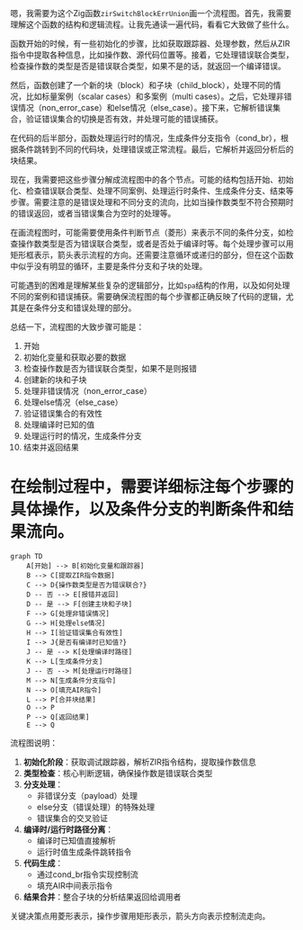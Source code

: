 嗯，我需要为这个Zig函数`zirSwitchBlockErrUnion`画一个流程图。首先，我需要理解这个函数的结构和逻辑流程。让我先通读一遍代码，看看它大致做了些什么。

函数开始的时候，有一些初始化的步骤，比如获取跟踪器、处理参数，然后从ZIR指令中提取各种信息，比如操作数、源代码位置等。接着，它处理错误联合类型，检查操作数的类型是否是错误联合类型，如果不是的话，就返回一个编译错误。

然后，函数创建了一个新的块（block）和子块（child_block），处理不同的情况，比如标量案例（scalar cases）和多案例（multi cases）。之后，它处理非错误情况（non_error_case）和else情况（else_case）。接下来，它解析错误集合，验证错误集合的切换是否有效，并处理可能的错误捕获。

在代码的后半部分，函数处理运行时的情况，生成条件分支指令（cond_br），根据条件跳转到不同的代码块，处理错误或正常流程。最后，它解析并返回分析后的块结果。

现在，我需要把这些步骤分解成流程图中的各个节点。可能的结构包括开始、初始化、检查错误联合类型、处理不同案例、处理运行时条件、生成条件分支、结束等步骤。需要注意的是错误处理和不同分支的流向，比如当操作数类型不符合预期时的错误返回，或者当错误集合为空时的处理等。

在画流程图时，可能需要使用条件判断节点（菱形）来表示不同的条件分支，如检查操作数类型是否为错误联合类型，或者是否处于编译时等。每个处理步骤可以用矩形框表示，箭头表示流程的方向。还需要注意循环或递归的部分，但在这个函数中似乎没有明显的循环，主要是条件分支和子块的处理。

可能遇到的困难是理解某些复杂的逻辑部分，比如`spa`结构的作用，以及如何处理不同的案例和错误捕获。需要确保流程图的每个步骤都正确反映了代码的逻辑，尤其是在条件分支和错误处理的部分。

总结一下，流程图的大致步骤可能是：

1. 开始
2. 初始化变量和获取必要的数据
3. 检查操作数是否为错误联合类型，如果不是则报错
4. 创建新的块和子块
5. 处理非错误情况（non_error_case）
6. 处理else情况（else_case）
7. 验证错误集合的有效性
8. 处理编译时已知的值
9. 处理运行时的情况，生成条件分支
10. 结束并返回结果

在绘制过程中，需要详细标注每个步骤的具体操作，以及条件分支的判断条件和结果流向。
================================================
```mermaid
graph TD
    A[开始] --> B[初始化变量和跟踪器]
    B --> C[提取ZIR指令数据]
    C --> D{操作数类型是否为错误联合?}
    D -- 否 --> E[报错并返回]
    D -- 是 --> F[创建主块和子块]
    F --> G[处理非错误情况]
    G --> H[处理else情况]
    H --> I[验证错误集合有效性]
    I --> J{是否有编译时已知值?}
    J -- 是 --> K[处理编译时路径]
    K --> L[生成条件分支]
    J -- 否 --> M[处理运行时路径]
    M --> N[生成条件分支指令]
    N --> O[填充AIR指令]
    L --> P[合并块结果]
    O --> P
    P --> Q[返回结果]
    E --> Q
``` 

流程图说明：
1. **初始化阶段**：获取调试跟踪器，解析ZIR指令结构，提取操作数信息
2. **类型检查**：核心判断逻辑，确保操作数是错误联合类型
3. **分支处理**：
   - 非错误分支（payload）处理
   - else分支（错误处理）的特殊处理
   - 错误集合的交叉验证
4. **编译时/运行时路径分离**：
   - 编译时已知值直接解析
   - 运行时值生成条件跳转指令
5. **代码生成**：
   - 通过cond_br指令实现控制流
   - 填充AIR中间表示指令
6. **结果合并**：整合子块的分析结果返回给调用者

关键决策点用菱形表示，操作步骤用矩形表示，箭头方向表示控制流走向。